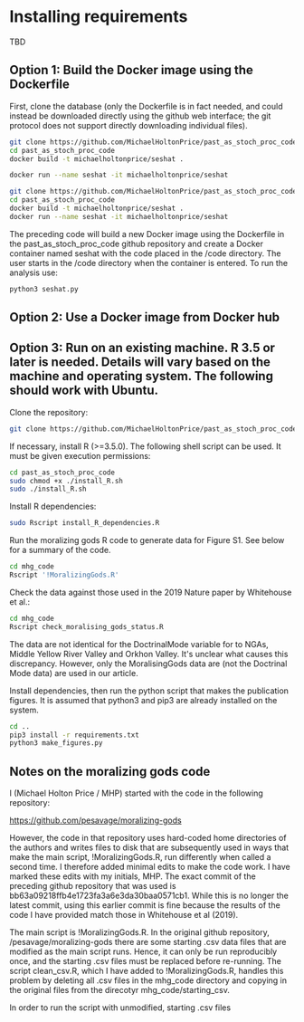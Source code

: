 # Installing requirements
TBD
## Option 1: Build the Docker image using the Dockerfile
First, clone the database (only the Dockerfile is in fact needed, and could instead be downloaded directly using the github web interface; the git protocol does not support directly downloading individual files).

```bash
git clone https://github.com/MichaelHoltonPrice/past_as_stoch_proc_code
cd past_as_stoch_proc_code
docker build -t michaelholtonprice/seshat .
```
```bash
docker run --name seshat -it michaelholtonprice/seshat
```




```bash
git clone https://github.com/MichaelHoltonPrice/past_as_stoch_proc_code
cd past_as_stoch_proc_code
docker build -t michaelholtonprice/seshat .
docker run --name seshat -it michaelholtonprice/seshat
```

The preceding code will build a new Docker image using the Dockerfile in the past_as_stoch_proc_code github repository and create a Docker container named seshat with the code placed in the /code directory. The user starts in the /code directory when the container is entered. To run the analysis use:

```bash
python3 seshat.py
```

## Option 2: Use a Docker image from Docker hub

## Option 3: Run on an existing machine. R 3.5 or later is needed. Details will vary based on the machine and operating system. The following should work with Ubuntu.

Clone the repository:
```bash
git clone https://github.com/MichaelHoltonPrice/past_as_stoch_proc_code
```

If necessary, install R (>=3.5.0). The following shell script can be used. It must be given execution permissions:
```bash
cd past_as_stoch_proc_code
sudo chmod +x ./install_R.sh
sudo ./install_R.sh
```

Install R dependencies:
```bash
sudo Rscript install_R_dependencies.R
```

Run the moralizing gods R code to generate data for Figure S1. See below for a summary of the code.
```bash
cd mhg_code
Rscript '!MoralizingGods.R'
```

Check the data against those used in the 2019 Nature paper by Whitehouse et al.:
```bash
cd mhg_code
Rscript check_moralising_gods_status.R
```

The data are not identical for the DoctrinalMode variable for to NGAs, Middle Yellow River Valley and Orkhon Valley. It's unclear what causes this discrepancy. However, only the MoralisingGods data are (not the Doctrinal Mode data) are used in our article.

Install dependencies, then run the python script that makes the publication figures. It is assumed that python3 and pip3 are already installed on the system.
```bash
cd ..
pip3 install -r requirements.txt
python3 make_figures.py
```

## Notes on the moralizing gods code
I (Michael Holton Price / MHP) started with the code in the following repository:

https://github.com/pesavage/moralizing-gods

However, the code in that repository uses hard-coded home directories of the authors and writes files to disk that are subsequently used in ways that make the main script, !MoralizingGods.R, run differently when called a second time. I therefore added minimal edits to make the code work. I have marked these edits with my initials, MHP. The exact commit of the preceding github repository that was used is bb63a09218ffb4e1723fa3a6e3da30baa0571cb1. While this is no longer the latest commit, using this earlier commit is fine because the results of the code I have provided match those in Whitehouse et al (2019).

The main script is !MoralizingGods.R. In the original github repository, /pesavage/moralizing-gods there are some starting .csv data files that are modified as the main script runs. Hence, it can only be run reproducibly once, and the starting .csv files must be replaced before re-running. The script clean_csv.R, which I have added to !MoralizingGods.R, handles this problem by deleting all .csv files in the mhg_code directory and copying in the original files from the direcotyr mhg_code/starting_csv.


In order to run the script with unmodified, starting .csv files
